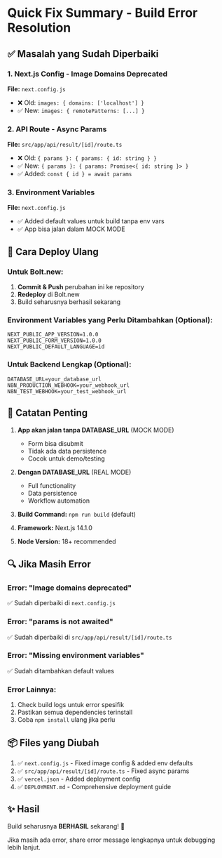 # Quick Fix Summary - Build Error Resolution

## ✅ Masalah yang Sudah Diperbaiki

### 1. **Next.js Config - Image Domains Deprecated**

**File:** `next.config.js`

- ❌ Old: `images: { domains: ['localhost'] }`
- ✅ New: `images: { remotePatterns: [...] }`

### 2. **API Route - Async Params**

**File:** `src/app/api/result/[id]/route.ts`

- ❌ Old: `{ params }: { params: { id: string } }`
- ✅ New: `{ params }: { params: Promise<{ id: string }> }`
- ✅ Added: `const { id } = await params`

### 3. **Environment Variables**

**File:** `next.config.js`

- ✅ Added default values untuk build tanpa env vars
- ✅ App bisa jalan dalam MOCK MODE

## 🚀 Cara Deploy Ulang

### Untuk Bolt.new:

1. **Commit & Push** perubahan ini ke repository
2. **Redeploy** di Bolt.new
3. Build seharusnya berhasil sekarang

### Environment Variables yang Perlu Ditambahkan (Optional):

```
NEXT_PUBLIC_APP_VERSION=1.0.0
NEXT_PUBLIC_FORM_VERSION=1.0.0
NEXT_PUBLIC_DEFAULT_LANGUAGE=id
```

### Untuk Backend Lengkap (Optional):

```
DATABASE_URL=your_database_url
N8N_PRODUCTION_WEBHOOK=your_webhook_url
N8N_TEST_WEBHOOK=your_test_webhook_url
```

## 📝 Catatan Penting

1. **App akan jalan tanpa DATABASE_URL** (MOCK MODE)
   - Form bisa disubmit
   - Tidak ada data persistence
   - Cocok untuk demo/testing

2. **Dengan DATABASE_URL** (REAL MODE)
   - Full functionality
   - Data persistence
   - Workflow automation

3. **Build Command:** `npm run build` (default)
4. **Framework:** Next.js 14.1.0
5. **Node Version:** 18+ recommended

## 🔍 Jika Masih Error

### Error: "Image domains deprecated"

✅ Sudah diperbaiki di `next.config.js`

### Error: "params is not awaited"

✅ Sudah diperbaiki di `src/app/api/result/[id]/route.ts`

### Error: "Missing environment variables"

✅ Sudah ditambahkan default values

### Error Lainnya:

1. Check build logs untuk error spesifik
2. Pastikan semua dependencies terinstall
3. Coba `npm install` ulang jika perlu

## 📦 Files yang Diubah

1. ✅ `next.config.js` - Fixed image config & added env defaults
2. ✅ `src/app/api/result/[id]/route.ts` - Fixed async params
3. ✅ `vercel.json` - Added deployment config
4. ✅ `DEPLOYMENT.md` - Comprehensive deployment guide

## ✨ Hasil

Build seharusnya **BERHASIL** sekarang! 🎉

Jika masih ada error, share error message lengkapnya untuk debugging lebih lanjut.
